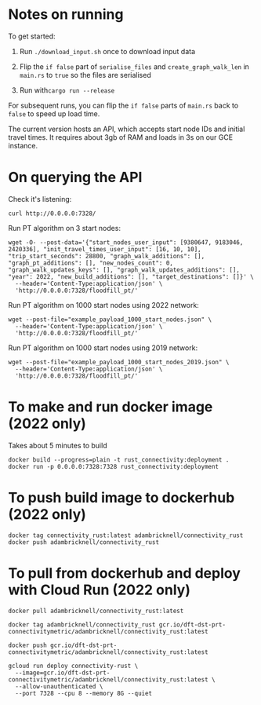# Notes on running

To get started:

1. Run `./download_input.sh` once to download input data

2. Flip the `if false` part of `serialise_files` and `create_graph_walk_len` in `main.rs` to `true` so the files are serialised

3. Run with`cargo run --release`

For subsequent runs, you can flip the `if false` parts of `main.rs` back to `false` to speed up load time.

The current version hosts an API, which accepts start node IDs and initial travel times. It requires about 3gb of RAM and loads in 3s on our GCE instance.


# On querying the API

Check it's listening:
```
curl http://0.0.0.0:7328/
```

Run PT algorithm on 3 start nodes: 
```
wget -O- --post-data='{"start_nodes_user_input": [9380647, 9183046, 2420336], "init_travel_times_user_input": [16, 10, 10], "trip_start_seconds": 28800, "graph_walk_additions": [], "graph_pt_additions": [], "new_nodes_count": 0, "graph_walk_updates_keys": [], "graph_walk_updates_additions": [], "year": 2022, "new_build_additions": [], "target_destinations": []}' \
  --header='Content-Type:application/json' \
  'http://0.0.0.0:7328/floodfill_pt/'
```

Run PT algorithm on 1000 start nodes using 2022 network: 
```
wget --post-file="example_payload_1000_start_nodes.json" \
  --header='Content-Type:application/json' \
  'http://0.0.0.0:7328/floodfill_pt/'
```


Run PT algorithm on 1000 start nodes using 2019 network: 
```
wget --post-file="example_payload_1000_start_nodes_2019.json" \
  --header='Content-Type:application/json' \
  'http://0.0.0.0:7328/floodfill_pt/'
```


# To make and run docker image (2022 only)

Takes about 5 minutes to build

```
docker build --progress=plain -t rust_connectivity:deployment .
docker run -p 0.0.0.0:7328:7328 rust_connectivity:deployment
```


# To push build image to dockerhub (2022 only)
```
docker tag connectivity_rust:latest adambricknell/connectivity_rust
docker push adambricknell/connectivity_rust
```


# To pull from dockerhub and deploy with Cloud Run (2022 only)
```
docker pull adambricknell/connectivity_rust:latest

docker tag adambricknell/connectivity_rust gcr.io/dft-dst-prt-connectivitymetric/adambricknell/connectivity_rust:latest

docker push gcr.io/dft-dst-prt-connectivitymetric/adambricknell/connectivity_rust:latest

gcloud run deploy connectivity-rust \ 
  --image=gcr.io/dft-dst-prt-connectivitymetric/adambricknell/connectivity_rust:latest \
  --allow-unauthenticated \
  --port 7328 --cpu 8 --memory 8G --quiet
```
